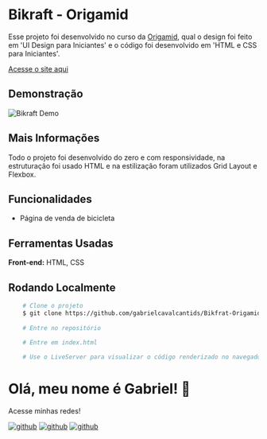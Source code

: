 # Bikraft - Origamid

Esse projeto foi desenvolvido no curso da [Origamid](https://www.origamid.com), qual o design foi feito em 'UI Design para Iniciantes' e o código foi desenvolvido em 'HTML e CSS para Iniciantes'.


[Acesse o site aqui](https://gabrielcavalcantids.github.io/Bikraft-Origamid)
## Demonstração

![Bikraft Demo](https://user-images.githubusercontent.com/115542142/204297967-56774b69-81cd-45d5-b66c-bf80ed8edfa6.png)


## Mais Informações

Todo o projeto foi desenvolvido do zero e com responsividade, na estruturação foi usado HTML e na estilização foram utilizados Grid Layout e Flexbox.

## Funcionalidades

- Página de venda de bicicleta

## Ferramentas Usadas

**Front-end:** HTML, CSS
## Rodando Localmente

```bash
    # Clone o projeto
    $ git clone https://github.com/gabrielcavalcantids/Bikfrat-Origamid
    
    # Entre no repositório

    # Entre em index.html
    
    # Use o LiveServer para visualizar o código renderizado no navegador.
```

# Olá, meu nome é Gabriel! 👋

<p>Acesse minhas redes!</p>

[![github](https://img.shields.io/badge/-github-%23333?style=for-the-badge&logo=github&logoColor=white)](https://github.com/gabrielcavalcantids)
[![github](https://img.shields.io/badge/-LinkedIn-%230077B5?style=for-the-badge&logo=linkedin&logoColor=white)]("https://www.linkedin.com/in/gabriel-cavalcanti-dev)
[![github](https://img.shields.io/badge/-instagram-%23E4405F?style=for-the-badge&logo=instagram&logoColor=white)](https://www.instagram.com/eugabrielcrf)
